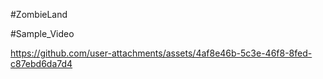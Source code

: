 #ZombieLand

#Sample_Video

https://github.com/user-attachments/assets/4af8e46b-5c3e-46f8-8fed-c87ebd6da7d4

